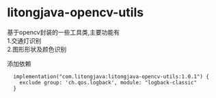 # litongjava-opencv-utils  
基于opencv封装的一些工具类,主要功能有  
1.交通灯识别  
2.图形形状及颜色识别

添加依赖  
```
  implementation("com.litongjava:litongjava-opencv-utils:1.0.1") {
    exclude group: 'ch.qos.logback', module: "logback-classic"
  }
```  


